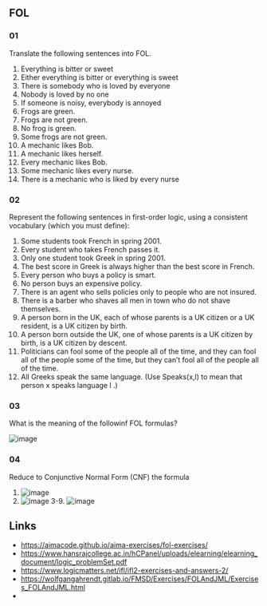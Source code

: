 ## FOL 

### 01
Translate the following sentences into FOL.    
1. Everything is bitter or sweet   
2. Either everything is bitter or everything is sweet  
3. There is somebody who is loved by everyone  
4. Nobody is loved by no one  
5. If someone is noisy, everybody is annoyed  
6. Frogs are green.  
7. Frogs are not green.  
8. No frog is green.  
9. Some frogs are not green.  
10. A mechanic likes Bob.  
11. A mechanic likes herself.  
12. Every mechanic likes Bob.  
13. Some mechanic likes every nurse.  
14. There is a mechanic who is liked by every nurse  

### 02
Represent the following sentences in first-order logic, using a consistent vocabulary (which you must define):  
1. Some students took French in spring 2001.  
2. Every student who takes French passes it.  
3. Only one student took Greek in spring 2001.  
4. The best score in Greek is always higher than the best score in French.  
5. Every person who buys a policy is smart.  
6. No person buys an expensive policy.  
7. There is an agent who sells policies only to people who are not insured.  
8. There is a barber who shaves all men in town who do not shave themselves.  
9. A person born in the UK, each of whose parents is a UK citizen or a UK resident, is a UK citizen by birth.  
10. A person born outside the UK, one of whose parents is a UK citizen by birth, is a UK citizen by descent.  
11. Politicians can fool some of the people all of the time, and they can fool all of the people some of the time, but they can’t fool all of the people all of the time.  
12. All Greeks speak the same language. (Use Speaks(x,l)  to mean that person x  speaks language l .)  

### 03  

What is the meaning of the followinf FOL formulas?

![image](https://github.com/AdTekDev/AI/assets/18588011/d064ead8-ad76-4d73-a830-b6f9c8a11f8e)


### 04  
Reduce to Conjunctive Normal Form (CNF) the formula  
1. ![image](https://github.com/AdTekDev/AI/assets/18588011/ac396af1-8273-485a-a31a-487de138c450)
2. ![image](https://github.com/AdTekDev/AI/assets/18588011/7e398efa-8965-4834-a56b-f9f9ddd63848)
3-9. ![image](https://github.com/AdTekDev/AI/assets/18588011/8b847501-6fac-483c-b537-66f617d9a251)
 

## Links
- https://aimacode.github.io/aima-exercises/fol-exercises/  
- https://www.hansrajcollege.ac.in/hCPanel/uploads/elearning/elearning_document/logic_problemSet.pdf  
- https://www.logicmatters.net/ifl/ifl2-exercises-and-answers-2/  
- https://wolfgangahrendt.gitlab.io/FMSD/Exercises/FOLAndJML/Exercises_FOLAndJML.html  
- 
